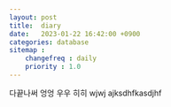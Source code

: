 ```yaml
---
layout: post
title:  diary
date:   2023-01-22 16:42:00 +0900
categories: database
sitemap :
    changefreq : daily
    priority : 1.0
---
```

다끝나써 엉엉 우우 히히 wjwj
ajksdhfkasdjhf